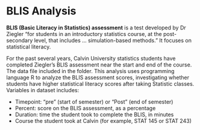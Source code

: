 # BLIS Analysis

**BLIS (Basic Literacy in Statistics) assessment** is a test developed by Dr Ziegler “for students in an introductory statistics course, at the post-secondary level, that includes … simulation-based methods.” It focuses on statistical literacy.

For the past several years, Calvin University statistics students have completed Ziegler’s BLIS assessment near the start and end of the course. The data file included in the folder. This analysis uses programming language R to analyze the BLIS assessment scores, investigating whether students have higher statistical literacy scores after taking Statistic classes.
Variables in dataset includes:
- Timepoint: “pre” (start of semester) or “Post” (end of semester)
- Percent: score on the BLIS assessment, as a percentage
- Duration: time the student took to complete the BLIS, in minutes
- Course the student took at Calvin (for example, STAT 145 or STAT 243)

